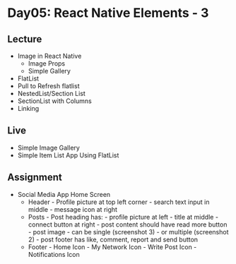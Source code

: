 # Day05: React Native Elements - 3

## Lecture
- Image in React Native
  - Image Props
  - Simple Gallery
- FlatList
- Pull to Refresh flatlist
- NestedList/Section List
- SectionList with Columns
- Linking

## Live
- Simple Image Gallery
- Simple Item List App Using FlatList

## Assignment

- Social Media App Home Screen
  - Header
        - Profile picture at top left corner
        - search text input in middle
        - message icon at right
  - Posts
        - Post heading has:
            - profile picture at left
            - title at middle
            - connect button at right
        - post content should have read more button
        - post image 
            - can be single (screenshot 3)
            - or multiple   (screenshot 2)
        - post footer has like, comment, report and send button
  - Footer
        - Home Icon
        - My Network Icon
        - Write Post Icon
        - Notifications Icon
